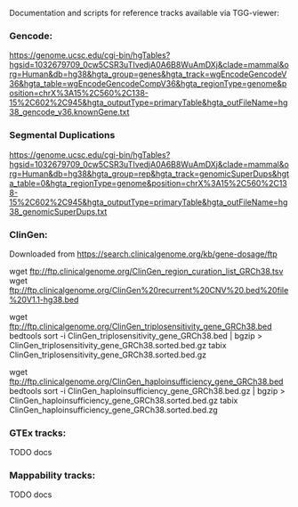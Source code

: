 Documentation and scripts for reference tracks available via TGG-viewer:

### Gencode:

https://genome.ucsc.edu/cgi-bin/hgTables?hgsid=1032679709_0cw5CSR3uTIvedjA0A6B8WuAmDXj&clade=mammal&org=Human&db=hg38&hgta_group=genes&hgta_track=wgEncodeGencodeV36&hgta_table=wgEncodeGencodeCompV36&hgta_regionType=genome&position=chrX%3A15%2C560%2C138-15%2C602%2C945&hgta_outputType=primaryTable&hgta_outFileName=hg38_gencode_v36.knownGene.txt


### Segmental Duplications

https://genome.ucsc.edu/cgi-bin/hgTables?hgsid=1032679709_0cw5CSR3uTIvedjA0A6B8WuAmDXj&clade=mammal&org=Human&db=hg38&hgta_group=rep&hgta_track=genomicSuperDups&hgta_table=0&hgta_regionType=genome&position=chrX%3A15%2C560%2C138-15%2C602%2C945&hgta_outputType=primaryTable&hgta_outFileName=hg38_genomicSuperDups.txt


### ClinGen:

Downloaded from https://search.clinicalgenome.org/kb/gene-dosage/ftp

wget ftp://ftp.clinicalgenome.org/ClinGen_region_curation_list_GRCh38.tsv
wget ftp://ftp.clinicalgenome.org/ClinGen%20recurrent%20CNV%20.bed%20file%20V1.1-hg38.bed

wget ftp://ftp.clinicalgenome.org/ClinGen_triplosensitivity_gene_GRCh38.bed
bedtools sort -i ClinGen_triplosensitivity_gene_GRCh38.bed | bgzip > ClinGen_triplosensitivity_gene_GRCh38.sorted.bed.gz
tabix ClinGen_triplosensitivity_gene_GRCh38.sorted.bed.gz

wget ftp://ftp.clinicalgenome.org/ClinGen_haploinsufficiency_gene_GRCh38.bed 
bedtools sort -i ClinGen_haploinsufficiency_gene_GRCh38.bed.gz | bgzip > ClinGen_haploinsufficiency_gene_GRCh38.sorted.bed.gz
tabix ClinGen_haploinsufficiency_gene_GRCh38.sorted.bed.zg


### GTEx tracks:

TODO docs


### Mappability tracks:

TODO docs